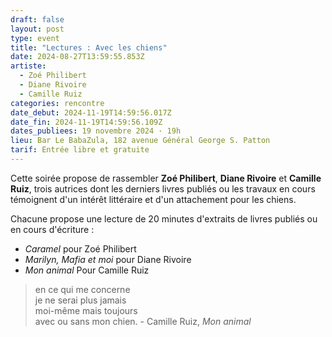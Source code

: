 ```yaml
---
draft: false
layout: post
type: event
title: "Lectures : Avec les chiens"
date: 2024-08-27T13:59:55.853Z
artiste:
  - Zoé Philibert
  - Diane Rivoire
  - Camille Ruiz
categories: rencontre
date_debut: 2024-11-19T14:59:56.017Z
date_fin: 2024-11-19T14:59:56.109Z
dates_publiees: 19 novembre 2024 · 19h
lieu: Bar Le BabaZula, 182 avenue Général George S. Patton
tarif: Entrée libre et gratuite
---
```

Cette soirée propose de rassembler **Zoé Philibert**, **Diane Rivoire** et **Camille Ruiz**, trois autrices dont les derniers livres publiés ou les travaux en cours témoignent d'un intérêt littéraire et d'un attachement pour les chiens.

Chacune propose une lecture de 20 minutes d'extraits de livres publiés ou en cours d'écriture :
- *Caramel* pour Zoé Philibert
- *Marilyn, Mafia et moi* pour Diane Rivoire
- *Mon animal* Pour Camille Ruiz

> en ce qui me concerne  
je ne serai plus jamais  
moi-même mais toujours   
avec ou sans mon chien. - Camille Ruiz, *Mon animal*
